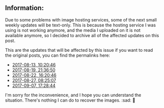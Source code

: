## Information:

Due to some problems with image hosting services, some of the next small weekly updates will be text-only. This is because the hosting service I was using is not working anymore, and the media I uploaded on it is not available anymore, so I decided to archive all of the affected updates on this post.

This are the updates that will be affected by this issue if you want to read the original posts, you can find the permalinks here:

- [2017-08-13, 10:20:46](https://forums.tigsource.com/index.php?topic=58476.msg1348317#msg1348317)
- [2017-08-19, 21:36:50](https://forums.tigsource.com/index.php?topic=58476.msg1349428#msg1349428)
- [2017-08-22, 16:20:46](https://forums.tigsource.com/index.php?topic=58476.msg1349898#msg1349898)
- [2017-08-27, 08:25:07](https://forums.tigsource.com/index.php?topic=58476.msg1350591#msg1350591)
- [2017-09-07, 17:28:44](https://forums.tigsource.com/index.php?topic=58476.msg1352234#msg1352234)

I'm sorry for the inconvenience, and I hope you can understand the situation. There's nothing I can do to recover the images. :sad: :shrug: